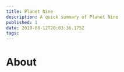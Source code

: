 ```yaml
---
title: Planet Nine
description: A quick summary of Planet Nine
published: 1
date: 2019-08-12T20:03:36.175Z
tags: 
---
```


# About